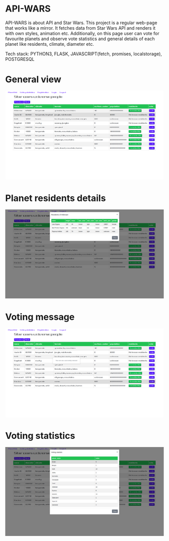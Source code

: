 # API-WARS

API-WARS is about API and Star Wars. This project is a regular web-page that works like a mirror. It fetches data from Star Wars API and renders it with own styles, animation etc. Additionally, on this page user can vote for favourite planets and observe vote statistics and general details of each planet like residents, climate, diameter etc.

Tech stack: PYTHON3, FLASK, JAVASCRIPT(fetch, promises, localstorage), POSTGRESQL

# General view
![General view](https://github.com/Taras2907/API-WARS/blob/master/Screenshot%20from%202020-01-06%2009-37-01.png)

# Planet residents details
![General view](https://github.com/Taras2907/API-WARS/blob/master/Screenshot%20from%202020-01-06%2009-37-10.png)

# Voting message
![General view](https://github.com/Taras2907/API-WARS/blob/master/Screenshot%20from%202020-01-06%2009-37-23.png)

# Voting statistics
![General view](https://github.com/Taras2907/API-WARS/blob/master/Screenshot%20from%202020-01-06%2009-37-31.png)
